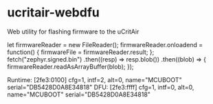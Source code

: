 # ucritair-webdfu
Web utility for flashing firmware to the uCritAir

let firmwareReader = new FileReader();
firmwareReader.onloadend = function() {
	firmwareFile = firmwareReader.result;
};
fetch("zephyr.signed.bin")
.then((resp) => resp.blob())
.then((blob) => {
	firmwareReader.readAsArrayBuffer(blob);
});

Runtime: [2fe3:0100] cfg=1, intf=2, alt=0, name="MCUBOOT" serial="DB5428D0A8E34818"
DFU: [2fe3:ffff] cfg=1, intf=0, alt=0, name="MCUBOOT" serial="DB5428D0A8E34818"
